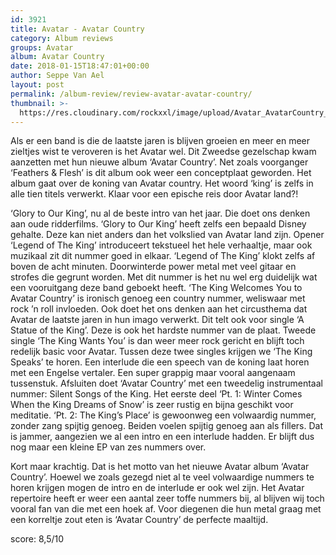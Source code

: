 ```yaml
---
id: 3921
title: Avatar - Avatar Country
category: Album reviews
groups: Avatar
album: Avatar Country
date: 2018-01-15T18:47:01+00:00
author: Seppe Van Ael
layout: post
permalink: /album-review/review-avatar-avatar-country/
thumbnail: >-
  https://res.cloudinary.com/rockxxl/image/upload/Avatar_AvatarCountry_3000sm-1.jpg
---
```

Als er een band is die de laatste jaren is blijven groeien en meer en meer zieltjes wist te veroveren is het Avatar wel. Dit Zweedse gezelschap kwam aanzetten met hun nieuwe album ‘Avatar Country’. Net zoals voorganger ‘Feathers & Flesh’ is dit album ook weer een conceptplaat geworden. Het album gaat over de koning van Avatar country. Het woord ‘king’ is zelfs in alle tien titels verwerkt. Klaar voor een epische reis door Avatar land?!

‘Glory to Our King’, nu al de beste intro van het jaar. Die doet ons denken aan oude ridderfilms. ‘Glory to Our King’ heeft zelfs een bepaald Disney gehalte. Deze kan niet anders dan het volkslied van Avatar land zijn. Opener ‘Legend of The King’ introduceert tekstueel het hele verhaaltje, maar ook muzikaal zit dit nummer goed in elkaar. ‘Legend of The King’ klokt zelfs af boven de acht minuten. Doorwinterde power metal met veel gitaar en strofes die gegrunt worden. Met dit nummer is het nu wel erg duidelijk wat een vooruitgang deze band geboekt heeft. ‘The King Welcomes You to Avatar Country’ is ironisch genoeg een country nummer, weliswaar met rock ’n roll invloeden. Ook doet het ons denken aan het circusthema dat Avatar de laatste jaren in hun imago verwerkt. Dit telt ook voor single ‘A Statue of the King’. Deze is ook het hardste nummer van de plaat. Tweede single ‘The King Wants You’ is dan weer meer rock gericht en blijft toch redelijk basic voor Avatar. Tussen deze twee singles krijgen we ‘The King Speaks’ te horen. Een interlude die een speech van de koning laat horen met een Engelse vertaler. Een super grappig maar vooral aangenaam tussenstuk. Afsluiten doet ‘Avatar Country’ met een tweedelig instrumentaal nummer: Silent Songs of the King. Het eerste deel ‘Pt. 1: Winter Comes When the King Dreams of Snow’ is zeer rustig en bijna geschikt voor meditatie. ‘Pt. 2: The King’s Place’ is gewoonweg een volwaardig nummer, zonder zang spijtig genoeg. Beiden voelen spijtig genoeg aan als fillers. Dat is jammer, aangezien we al een intro en een interlude hadden. Er blijft dus nog maar een kleine EP van zes nummers over.

Kort maar krachtig. Dat is het motto van het nieuwe Avatar album ‘Avatar Country’. Hoewel we zoals gezegd niet al te veel volwaardige nummers te horen krijgen mogen de intro en de interlude er ook wel zijn. Het Avatar repertoire heeft er weer een aantal zeer toffe nummers bij, al blijven wij toch vooral fan van die met een hoek af. Voor diegenen die hun metal graag met een korreltje zout eten is ‘Avatar Country’ de perfecte maaltijd.

score: 8,5/10
